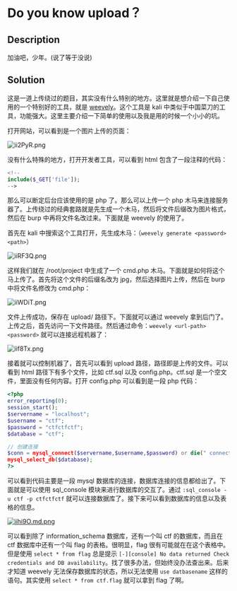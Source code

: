 # Do you know upload？

## Description

加油吧，少年。(说了等于没说)

## Solution

这是一道上传绕过的题目，其实没有什么特别的地方。这里就是想介绍一下自己使用的一个特别好的工具，就是 [weevely](https://github.com/epinna/weevely3)。这个工具是 kali 中类似于中国菜刀的工具，功能强大。这里主要介绍一下简单的使用以及我是用的时候一个小小的坑。

打开网站，可以看到是一个图片上传的页面：

![ii2PyR.png](https://s1.ax1x.com/2018/09/09/ii2PyR.png)

没有什么特殊的地方，打开开发者工具，可以看到 html 包含了一段注释的代码：

```php
<!-- 
include($_GET['file']); 
-->
```

那么可以断定后台应该使用的是 php 了。那么可以上传一个 php 木马来连接服务器了。上传绕过的经典套路就是先生成一个木马，然后将文件后缀改为图片格式，然后在 burp 中再将文件名改过来。下面就是 weevely 的使用了。

首先在 kali 中搜索这个工具打开，先生成木马：（`weevely generate <password> <path>`）

![iiRF3Q.png](https://s1.ax1x.com/2018/09/09/iiRF3Q.png)

这样我们就在 /root/project 中生成了一个 cmd.php 木马。下面就是如何将这个马上传了。首先将这个文件的后缀名改为 jpg，然后选择图片上传，然后在 burp 中将文件名修改为 cmd.php：

![iiWDiT.png](https://s1.ax1x.com/2018/09/09/iiWDiT.png)

文件上传成功，保存在 upload/ 路径下。下面就可以通过 weevely 拿到后门了。上传之后，首先访问一下文件路径。然后通过命令：`weevely <url-path> <password>` 就可以连接远程机器了：

![iif8Tx.png](https://s1.ax1x.com/2018/09/09/iif8Tx.png)

接着就可以控制机器了，首先可以看到 upload 路径，路径即是上传的文件。可以看到 html 路径下有多个文件，比如 ctf.sql 以及 config.php。ctf.sql 是一个空文件，里面没有任何内容。打开 config.php 可以看到是一段 php 代码：

```php
<?php
error_reporting(0);
session_start();
$servername = "localhost";
$username = "ctf";
$password = "ctfctfctf";
$database = "ctf";

// 创建连接
$conn = mysql_connect($servername,$username,$password) or die(" connect to mysql error");
mysql_select_db($database);
?>
```

可以看到代码主要是一段 mysql 数据库的连接，数据库连接的信息都给出了。下面就是可以使用 sql_console 模块来进行数据库的交互了。通过 `:sql_console -u ctf -p ctfctfctf` 就可以连接数据库了。接下来可以看到数据库的信息以及表格的信息。

[![iihi9O.md.png](https://s1.ax1x.com/2018/09/09/iihi9O.md.png)](https://imgchr.com/i/iihi9O)

可以看到除了 information_schema 数据库，还有一个叫 ctf 的数据库，而且在 ctf 数据库中还有一个叫 flag 的表格。很明显，flag 很有可能就在在这个表格中。但是使用 `select * from flag` 总是提示 `[-][console] No data returned Check credentials and DB availability`。找了很多办法，但始终没办法查出来。后来才知道 weevely 无法保存数据库的状态，所以无法使用 `use datbasename` 这样的语句。其实使用 `select * from ctf.flag` 就可以拿到 flag 了啊。